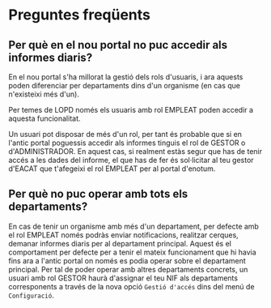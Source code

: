 # Preguntes freqüents

## Per què en el nou portal no puc accedir als informes diaris?

En el nou portal s'ha millorat la gestió dels rols d'usuaris, i ara aquests poden diferenciar per departaments dins d'un organisme (en cas que n'existeixi més d'un).

Per temes de LOPD només els usuaris amb rol EMPLEAT poden accedir a aquesta funcionalitat. 

Un usuari pot disposar de més d'un rol, per tant és probable que si en l'antic portal poguessis accedir als informes tinguis el rol de GESTOR o d'ADMINISTRADOR. En aquest cas, si realment estàs segur que has de tenir accés a les dades del informe, el que has de fer és sol·licitar al teu gestor d'EACAT que t'afegeixi el rol EMPLEAT per al portal d'enotum.

## Per què no puc operar amb tots els departaments?

En cas de tenir un organisme amb més d'un departament, per defecte amb el rol EMPLEAT només podràs enviar notificacions, realitzar cerques, demanar informes diaris per al departament principal. Aquest és el comportament per defecte per a tenir el mateix funcionament que hi havia fins ara a l'antic portal on només es podia operar sobre el departament principal. Per tal de poder operar amb altres departaments concrets, un usuari amb rol GESTOR haurà d'assignar el teu NIF als departaments corresponents a través de la nova opció `Gestió d'accés` dins del menú de `Configuració`.
